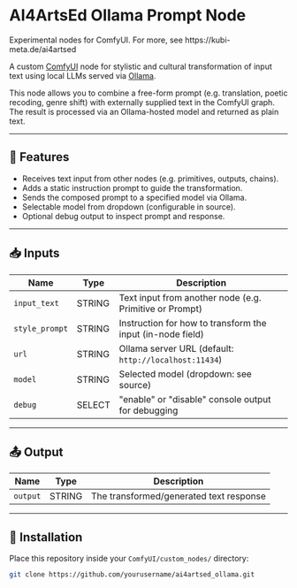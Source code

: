 # AI4ArtsEd Ollama Prompt Node

Experimental nodes for ComfyUI. For more, see https\://kubi-meta.de/ai4artsed

A custom [ComfyUI](https://github.com/comfyanonymous/ComfyUI) node for stylistic and cultural transformation of input text using local LLMs served via [Ollama](https://ollama.com/).

This node allows you to combine a free-form prompt (e.g. translation, poetic recoding, genre shift) with externally supplied text in the ComfyUI graph. The result is processed via an Ollama-hosted model and returned as plain text.

---

## 🔧 Features

- Receives text input from other nodes (e.g. primitives, outputs, chains).
- Adds a static instruction prompt to guide the transformation.
- Sends the composed prompt to a specified model via Ollama.
- Selectable model from dropdown (configurable in source).
- Optional debug output to inspect prompt and response.

---

## 📥 Inputs

| Name           | Type   | Description                                                |
| -------------- | ------ | ---------------------------------------------------------- |
| `input_text`   | STRING | Text input from another node (e.g. Primitive or Prompt)    |
| `style_prompt` | STRING | Instruction for how to transform the input (in-node field) |
| `url`          | STRING | Ollama server URL (default: `http://localhost:11434`)      |
| `model`        | STRING | Selected model (dropdown: see source)                      |
| `debug`        | SELECT | "enable" or "disable" console output for debugging         |

---

## 📤 Output

| Name     | Type   | Description                             |
| -------- | ------ | --------------------------------------- |
| `output` | STRING | The transformed/generated text response |

---

## 🚀 Installation

Place this repository inside your `ComfyUI/custom_nodes/` directory:

```bash
git clone https://github.com/yourusername/ai4artsed_ollama.git
```

